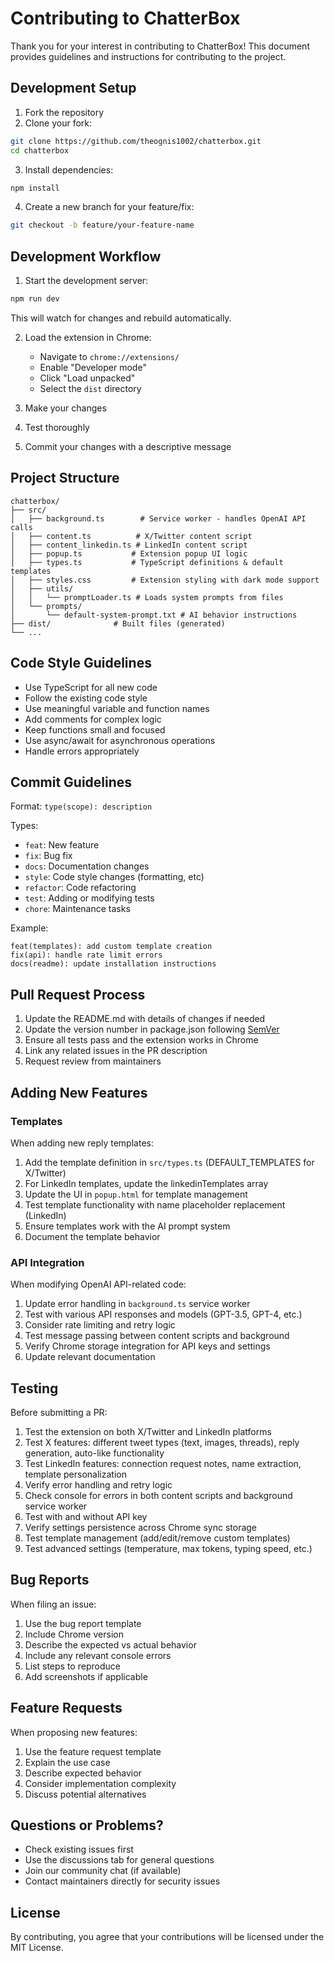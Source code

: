 # Contributing to ChatterBox

Thank you for your interest in contributing to ChatterBox! This document provides guidelines and instructions for contributing to the project.

## Development Setup

1. Fork the repository
2. Clone your fork:
```bash
git clone https://github.com/theognis1002/chatterbox.git
cd chatterbox
```
3. Install dependencies:
```bash
npm install
```
4. Create a new branch for your feature/fix:
```bash
git checkout -b feature/your-feature-name
```

## Development Workflow

1. Start the development server:
```bash
npm run dev
```
This will watch for changes and rebuild automatically.

2. Load the extension in Chrome:
   - Navigate to `chrome://extensions/`
   - Enable "Developer mode"
   - Click "Load unpacked"
   - Select the `dist` directory

3. Make your changes
4. Test thoroughly
5. Commit your changes with a descriptive message

## Project Structure

```
chatterbox/
├── src/
│   ├── background.ts        # Service worker - handles OpenAI API calls
│   ├── content.ts          # X/Twitter content script
│   ├── content_linkedin.ts # LinkedIn content script
│   ├── popup.ts           # Extension popup UI logic
│   ├── types.ts           # TypeScript definitions & default templates
│   ├── styles.css         # Extension styling with dark mode support
│   ├── utils/
│   │   └── promptLoader.ts # Loads system prompts from files
│   └── prompts/
│       └── default-system-prompt.txt # AI behavior instructions
├── dist/              # Built files (generated)
└── ...
```

## Code Style Guidelines

- Use TypeScript for all new code
- Follow the existing code style
- Use meaningful variable and function names
- Add comments for complex logic
- Keep functions small and focused
- Use async/await for asynchronous operations
- Handle errors appropriately

## Commit Guidelines

Format: `type(scope): description`

Types:
- `feat`: New feature
- `fix`: Bug fix
- `docs`: Documentation changes
- `style`: Code style changes (formatting, etc)
- `refactor`: Code refactoring
- `test`: Adding or modifying tests
- `chore`: Maintenance tasks

Example:
```
feat(templates): add custom template creation
fix(api): handle rate limit errors
docs(readme): update installation instructions
```

## Pull Request Process

1. Update the README.md with details of changes if needed
2. Update the version number in package.json following [SemVer](https://semver.org/)
3. Ensure all tests pass and the extension works in Chrome
4. Link any related issues in the PR description
5. Request review from maintainers

## Adding New Features

### Templates
When adding new reply templates:
1. Add the template definition in `src/types.ts` (DEFAULT_TEMPLATES for X/Twitter)
2. For LinkedIn templates, update the linkedinTemplates array
3. Update the UI in `popup.html` for template management
4. Test template functionality with name placeholder replacement (LinkedIn)
5. Ensure templates work with the AI prompt system
6. Document the template behavior

### API Integration
When modifying OpenAI API-related code:
1. Update error handling in `background.ts` service worker
2. Test with various API responses and models (GPT-3.5, GPT-4, etc.)
3. Consider rate limiting and retry logic
4. Test message passing between content scripts and background
5. Verify Chrome storage integration for API keys and settings
6. Update relevant documentation

## Testing

Before submitting a PR:
1. Test the extension on both X/Twitter and LinkedIn platforms
2. Test X features: different tweet types (text, images, threads), reply generation, auto-like functionality
3. Test LinkedIn features: connection request notes, name extraction, template personalization
4. Verify error handling and retry logic
5. Check console for errors in both content scripts and background service worker
6. Test with and without API key
7. Verify settings persistence across Chrome sync storage
8. Test template management (add/edit/remove custom templates)
9. Test advanced settings (temperature, max tokens, typing speed, etc.)

## Bug Reports

When filing an issue:
1. Use the bug report template
2. Include Chrome version
3. Describe the expected vs actual behavior
4. Include any relevant console errors
5. List steps to reproduce
6. Add screenshots if applicable

## Feature Requests

When proposing new features:
1. Use the feature request template
2. Explain the use case
3. Describe expected behavior
4. Consider implementation complexity
5. Discuss potential alternatives

## Questions or Problems?

- Check existing issues first
- Use the discussions tab for general questions
- Join our community chat (if available)
- Contact maintainers directly for security issues

## License

By contributing, you agree that your contributions will be licensed under the MIT License.
